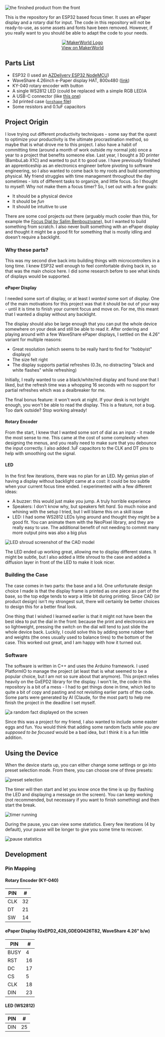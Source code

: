 ![the finished product from the front](docs/front.jpg)

This is the repository for an ESP32 based focus timer. It uses an ePaper display and a rotary dial for input.
The code in this repository will not be ready-to-use, as some assets and fonts have been removed. However, if you really want to you should be able to adapt the code to your needs.

<p align="center">
    <a href="https://makerworld.com/de/models/1264318-pomodoro-focus-timer#profileId-1289673">
        <img src="https://raw.githubusercontent.com/Rukenshia/pomodoro/refs/heads/main/docs/makerworld_logo.png" alt="MakerWorld Logo" />
        <br />
        View on MakerWorld
    </a>
</p>

## Parts List

- ESP32 (I used an [AZDelivery ESP32 NodeMCU](https://www.az-delivery.de/en/products/esp32-developmentboard))
- WaveShare 4.26inch e-Paper display HAT, 800x480 ([link](https://www.waveshare.com/4.26inch-e-paper-hat.htm))
- KY-040 rotary encoder with button
- A single WS2812 LED (could be replaced with a simple RGB LED)A
- A USB-C connector (like [this one](https://amzn.eu/d/8UpvqWe))
- 3d printed case ([`onshape` file](https://cad.onshape.com/documents/06055e629740267835bb7660/w/df56eb93ab74e2f4d61e5097/e/21a7853695e4900200750891?renderMode=0&uiState=67e6e3924368850ba92069f6))
- Some resistors and 0.1uF capacitors

## Project Origin

I love trying out different productivity techniques - some say that the quest to optimize your productivity is the ultimate procrastination method, so maybe that is what drove me to this project. I also have a habit of committing time (around a month of work outside my normal job) once a year to a project that benefits someone else. Last year, I bought a 3D printer (BambuLab X1C) and wanted to put it to good use. I have previously finished an apprenticeship as an electronics
engineer before pivoting to software engineering, so I also wanted to come back to my roots and build something physical.
My friend struggles with time management throughout the day sometimes - lots of different tasks to organize, and little focus. So I thought to myself: Why not make them a focus timer? So, I set out with a few goals:

- It should be a physical device
- It should be _fun_
- It should be intuitive to use

There are some cool projects out there (arguably much cooler than this, for example the [Focus Dial by Salim Benbouziyane](https://www.youtube.com/watch?v=nZa-Vqu-_fU)), but I wanted to build something from scratch. I also
never built something with an ePaper display and thought it might be a good fit for something that is mostly idling and doesn't require a backlight.

### Why these parts?

This was my second dive back into building things with microcontrollers in a long time. I knew ESP32 well enough to feel comfortable diving back in, so that was the main choice here. I did some research before to see what kinds of displays would be supported.

#### ePaper Display

I needed some sort of display, or at least I _wanted_ some sort of display. One of the main motivations for this project was that it should be out of your way - until it is time to finish your current focus and move on. For me, this meant that I wanted a display without any backlight.

The display should also be large enough that you can put the whole device somewhere on your desk and still be able to read it. After ordering and playing around with a few WaveShare ePaper displays, I settled on the 4.26" variant for multiple reasons:

- Great resolution (which seems to be really hard to find for "hobbyist" displays)
- The size felt right
- The display supports partial refreshes (0.3s, no distracting "black and white flashes" while refreshing)

Initially, I really wanted to use a black/white/red display and found one that I liked, but the refresh time
was a whopping 16 seconds with no support for partial refreshes which was a dealbreaker for me.

The final bonus feature: it won't work at night. If your desk is not bright enough, you won't be able to read the display. This is a feature, not a bug. Too dark outside? Stop working already!

#### Rotary Encoder

From the start, I knew that I wanted some sort of dial as an input - it made the most sense to me. This came at the cost of some complexity when designing the menus, and you really need to make sure that you debounce the input correctly. I also added .1uF capacitors to the CLK and DT pins to help with smoothing out the signal.

#### LED

In the first few iterations, there was no plan for an LED. My genius plan of having a display without backlight came at a cost: it could be _too_ subtle when your current focus time ended. I experimented with a few different ideas:

- A buzzer: this would just make you jump. A truly horrible experience
- Speakers: I don't know why, but speakers felt _hard_. So much noise and whining with the setup I tried, but I will blame this on a skill issue
- LED: I had some WS2812 LEDs lying around and thought they might be a good fit. You can animate them with the NeoPixel library, and they are really easy to use. The additional benefit of not needing to commit many more output pins was also a big plus

![LED shroud screenshot of the CAD model](docs/led_shroud.png)

The LED ended up working great, allowing me to display different states. It might be subtle, but I also added a little shroud to the case and added a diffusion layer in front of the LED to make it look nicer.

### Building the Case

The case comes in two parts: the base and a lid. One unfortunate design choice I made is that the display frame is printed as one piece as part of the base, so the top edge tends to warp a little bit during printing. Since CAD (or product design) isn't my strongest suit, there will certainly be better choices to design this for a better final look.

One thing that I wished I learned earlier is that it might not have been the best idea to put the dial in the front: because the print and electronics are so lightweight, pressing the switch on the dial will tend to just slide the whole device back. Luckily, I could solve this by adding some rubber feet and weights (the ones usually used to balance tires) to the bottom of the case. This worked out great, and I am happy with how it turned out.

### Software

The software is written in C++ and uses the Arduino framework. I used PlatformIO to manage the project (at least that is what seemed to be a popular choice, but I am not so sure about that anymore). This project relies heavily
on the GxEPD2 library for the display. I won't lie, the code in this repository is a bit of a mess - I had to get things done in time, which led to quite a bit of copy and pasting and not revisiting earlier parts of the code.
Some parts were generated by AI (Claude, for the most part) to help me finish the project in the deadline I set myself.

![a random fact displayed on the screen](docs/timer_running.jpg)

Since this was a project for my friend, I also wanted to include some easter eggs and fun. You would think that adding some random facts _while you are supposed to be focused_ would be a bad idea, but I think it is a fun little addition.

## Using the Device

When the device starts up, you can either change some settings or go into preset selection mode. From there, you can choose one of three presets:

![preset selection](docs/select_preset.jpg)

The timer will then start and let you know once the time is up (by flashing the LED and displaying a message on the screen). You can keep working (not recommended, but necessary if you want to finish something) and then start the break.

![timer running](docs/timer_running.jpg)

During the pause, you can view some statistics. Every few iterations (4 by default), your pause will be longer to give you some time to recover.

![pause statistics](docs/timer_paused.jpg)

## Development

### Pin Mapping

#### Rotary Encoder (KY-040)

| PIN | #   |
| --- | --- |
| CLK | 32  |
| DT  | 21  |
| SW  | 14  |

#### ePaper Display (GxEPD2_426_GDEQ0426T82, WaveShare 4.26" b/w)

| PIN  | #   |
| ---- | --- |
| BUSY | 4   |
| RST  | 16  |
| DC   | 17  |
| CS   | 5   |
| CLK  | 18  |
| DIN  | 23  |

#### LED (WS2812)

| PIN | #   |
| --- | --- |
| DIN | 25  |
